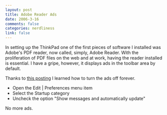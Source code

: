 ```yaml
--- 
layout: post
title: Adobe Reader Ads
date: 2006-3-16
comments: false
categories: nerdliness
link: false
---
```

In setting up the ThinkPad one of the first pieces of software I installed was Adobe's PDF reader, now called, simply, Adobe Reader. With the proliferation of PDF files on the web and at work, having the reader installed is essential. I have a gripe, however, it displays ads in the toolbar area by default.

Thanks to <a href="http://www.pdfforlawyers.com/2003/09/adobe_reader_60.html" title="adobe reader 6.0">this posting</a> I learned how to turn the ads off forever.

<ul>
<li class="il">Open the Edit | Preferences menu item</li>
<li class="il">Select the Startup category</li>
<li class="il">Uncheck the option "Show messages and automatically update"</li>
</ul>

No more ads.
